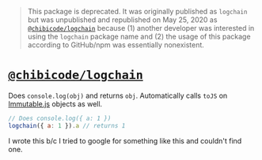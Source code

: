 > This package is deprecated. It was originally published as `logchain` but was unpublished and republished on May 25, 2020 as [`@chibicode/logchain`](https://www.npmjs.com/package/@chibicode/logchain) because (1) another developer was interested in using the `logchain` package name and (2) the usage of this package according to GitHub/npm was essentially nonexistent.

# [`@chibicode/logchain`](https://www.npmjs.com/package/@chibicode/logchain)

Does `console.log(obj)` and returns `obj`. Automatically calls `toJS` on [Immutable.js](https://facebook.github.io/immutable-js/) objects as well.


```js
// Does console.log({ a: 1 })
logchain({ a: 1 }).a // returns 1
```

I wrote this b/c I tried to google for something like this and couldn't find one.
